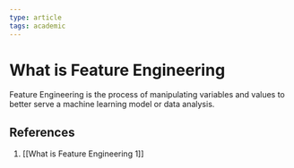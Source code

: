 ```yaml
---
type: article
tags: academic
---
```

# What is Feature Engineering

Feature Engineering is the process of manipulating variables and values to better serve a machine learning model or data analysis.

## References
1. [[What is Feature Engineering 1]]
